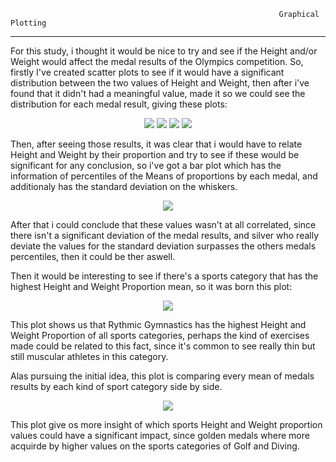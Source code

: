                                                                 Graphical Plotting
***

For this study, i thought it would be nice to try and see if the Height and/or Weight would affect the medal results of the Olympics competition.
So, firstly I've created scatter plots to see if it would have a significant distribution between the two values of Height and Weight, then after i've found that it didn't had a meaningful value, made it so we could see the distribution for each medal result, giving these plots:

<p align="center">
<img src="https://user-images.githubusercontent.com/101594934/160554469-5eb22e74-e13f-40f6-bbaf-77b5e2ed088c.png">
<img src="https://user-images.githubusercontent.com/101594934/160554454-30022e97-c271-4551-aac7-de79d747e6fc.png">
<img src="https://user-images.githubusercontent.com/101594934/160554458-c677e7cb-b008-438a-86c4-191efd2029e2.png">
<img src="https://user-images.githubusercontent.com/101594934/160554463-022ba74d-daa6-4525-bf23-7cc9eb4b8bcf.png">
</p>

Then, after seeing those results, it was clear that i would have to relate Height and Weight by their proportion and try to see if these would be significant for any conclusion, so i've got a bar plot which has the information of percentiles of the Means of proportions by each medal, and additionaly has the standard deviation on the whiskers.

<p align="center">
<img src="https://user-images.githubusercontent.com/101594934/160554446-7187f50c-ec78-4f49-a6dd-709df705cf5f.png">
</p>


After that i could conclude that these values wasn't at all correlated, since there isn't a significant deviation of the medal results, and silver who really deviate the values for the standard deviation surpasses the others medals percentiles, then it could be ther aswell.

Then it would be interesting to see if there's a sports category that has the highest Height and Weight Proportion mean, so it was born this plot:

<p align="center">
<img src="https://user-images.githubusercontent.com/101594934/160554449-12dad182-f46c-4417-acda-000c4d9fad1b.png">
</p>

This plot shows us that Rythmic Gymnastics has the highest Height and Weight Proportion of all sports categories, perhaps the kind of exercises made could be related to this fact, since it's common to see really thin but still muscular athletes in this category.

Alas pursuing the initial idea, this plot is comparing every mean of medals results by each kind of sport category side by side.

<p align="center">
<img src="https://user-images.githubusercontent.com/101594934/160554474-66206b2e-a091-423a-a3de-200aa7b2742d.png">
</p>

This plot give os more insight of which sports Height and Weight proportion values could have a significant impact, since golden medals where more acquirde by higher values on the sports categories of Golf and Diving.
